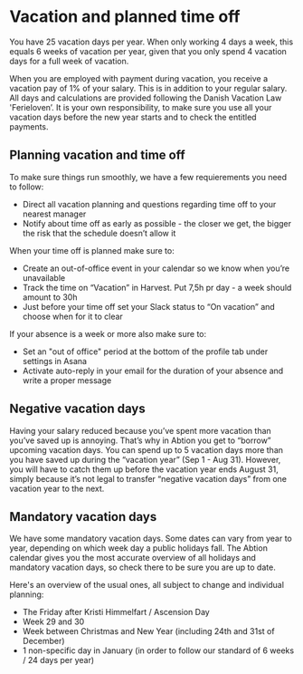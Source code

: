 # Vacation and planned time off

You have 25 vacation days per year. When only working 4 days a week, this equals 6 weeks of vacation per year, given that you only spend 4 vacation days for a full week of vacation. 

When you are employed with payment during vacation, you receive a vacation pay of 1% of your salary. This is in addition to your regular salary. 
All days and calculations are provided following the Danish Vacation Law 'Ferieloven’. It is your own responsibility, to make sure you use all your vacation days before the new year starts and to check the entitled payments.

## Planning vacation and time off

To make sure things run smoothly, we have a few requierements you need to follow:
- Direct all vacation planning and questions regarding time off to your nearest manager
- Notify about time off as early as possible - the closer we get, the bigger the risk that the schedule doesn’t allow it

When your time off is planned make sure to:
- Create an out-of-office event in your calendar so we know when you’re unavailable
- Track the time on “Vacation” in Harvest. Put 7,5h pr day - a week should amount to 30h
- Just before your time off set your Slack status to “On vacation” and choose when for it to clear

If your absence is a week or more also make sure to:
- Set an "out of office" period at the bottom of the profile tab under settings in Asana
- Activate auto-reply in your email for the duration of your absence and write a proper message

## Negative vacation days

Having your salary reduced because you’ve spent more vacation than you’ve saved up is annoying. That’s why in Abtion you get to “borrow” upcoming vacation days. You can spend up to 5 vacation days more than you have saved up during the “vacation year” (Sep 1 - Aug 31). However, you will have to catch them up before the vacation year ends August 31, simply because it’s not legal to transfer “negative vacation days” from one vacation year to the next.
 
## Mandatory vacation days

We have some mandatory vacation days. Some dates can vary from year to year, depending on which week day a public holidays fall. The Abtion calendar gives you the most accurate overview of all holidays and mandatory vacation days, so check there to be sure you are up to date. 

Here's an overview of the usual ones, all subject to change and individual planning:
- The Friday after Kristi Himmelfart / Ascension Day
- Week 29 and 30 
- Week between Christmas and New Year (including 24th and 31st of December)
- 1 non-specific day in January (in order to follow our standard of 6 weeks / 24 days per year)
